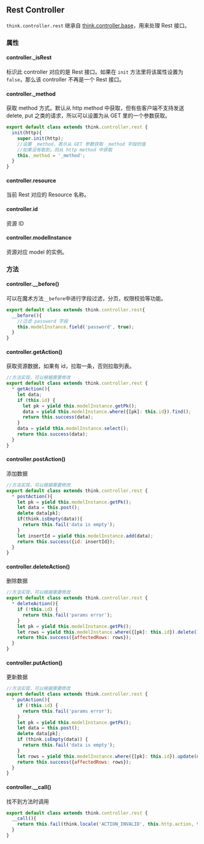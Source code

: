 ## Rest Controller

`think.controller.rest` 继承自 [think.controller.base](./api_controller.html)，用来处理 Rest 接口。

### 属性

#### controller._isRest

标识此 controller 对应的是 Rest 接口。如果在 `init` 方法里将该属性设置为`false`，那么该 controller 不再是一个 Rest 接口。

#### controller._method

获取 method 方式。默认从 http method 中获取，但有些客户端不支持发送 delete, put 之类的请求，所以可以设置为从 GET 里的一个参数获取。

```js
export default class extends think.controller.rest {
  init(http){
    super.init(http);
    //设置 _method，表示从 GET 参数获取 _method 字段的值
    //如果没有取到，则从 http method 中获取
    this._method = '_method';
  }
}
```

#### controller.resource

当前 Rest 对应的 Resource 名称。

#### controller.id

资源 ID

#### controller.modelInstance

资源对应 model 的实例。


### 方法

#### controller.__before()

可以在魔术方法`__before`中进行字段过滤，分页，权限校验等功能。

```js
export default class extends think.controller.rest{
  __before(){
    //过滤 password 字段
    this.modelInstance.field('password', true);
  }
}
```

#### controller.getAction()

获取资源数据，如果有 id，拉取一条，否则拉取列表。

```js
//方法实现，可以根据需要修改
export default class extends think.controller.rest {
  * getAction(){
    let data;
    if (this.id) {
      let pk = yield this.modelInstance.getPk();
      data = yield this.modelInstance.where({[pk]: this.id}).find();
      return this.success(data);
    }
    data = yield this.modelInstance.select();
    return this.success(data);
  }
}
```

#### controller.postAction()

添加数据

```js
//方法实现，可以根据需要修改
export default class extends think.controller.rest {
  * postAction(){
    let pk = yield this.modelInstance.getPk();
    let data = this.post();
    delete data[pk];
    if(think.isEmpty(data)){
      return this.fail('data is empty');
    }
    let insertId = yield this.modelInstance.add(data);
    return this.success({id: insertId});
  }
}
```

#### controller.deleteAction()

删除数据

```js
//方法实现，可以根据需要修改
export default class extends think.controller.rest {
  * deleteAction(){
    if (!this.id) {
      return this.fail('params error');
    }
    let pk = yield this.modelInstance.getPk();
    let rows = yield this.modelInstance.where({[pk]: this.id}).delete();
    return this.success({affectedRows: rows});
  }
}
```

#### controller.putAction()

更新数据

```js
//方法实现，可以根据需要修改
export default class extends think.controller.rest {
  * putAction(){
    if (!this.id) {
      return this.fail('params error');
    }
    let pk = yield this.modelInstance.getPk();
    let data = this.post();
    delete data[pk];
    if (think.isEmpty(data)) {
      return this.fail('data is empty');
    }
    let rows = yield this.modelInstance.where({[pk]: this.id}).update(data);
    return this.success({affectedRows: rows});
  }
}
```

#### controller.__call()

找不到方法时调用

```js
export default class extends think.controller.rest {
  __call(){
    return this.fail(think.locale('ACTION_INVALID', this.http.action, this.http.url));
  }
}
```
